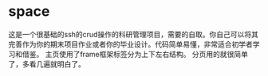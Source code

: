 # space
这是一个很基础的ssh的crud操作的科研管理项目，需要的自取。你自己可以将其完善作为你的期末项目作业或者你的毕业设计。代码简单易懂，非常适合初学者学习和借鉴。
主页使用了frame框架标签分为上下左右结构。
分页用的就很简单了，多看几遍就明白了。
